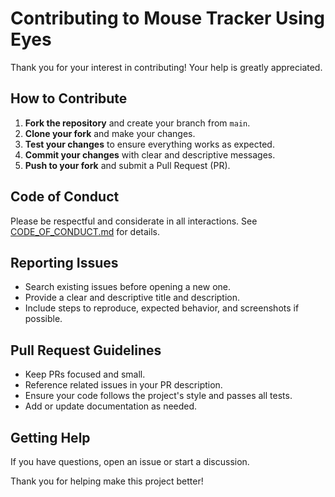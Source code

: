 # Contributing to Mouse Tracker Using Eyes

Thank you for your interest in contributing! Your help is greatly appreciated.

## How to Contribute

1. **Fork the repository** and create your branch from `main`.
2. **Clone your fork** and make your changes.
3. **Test your changes** to ensure everything works as expected.
4. **Commit your changes** with clear and descriptive messages.
5. **Push to your fork** and submit a Pull Request (PR).

## Code of Conduct

Please be respectful and considerate in all interactions. See [CODE_OF_CONDUCT.md](CODE_OF_CONDUCT.md) for details.

## Reporting Issues

- Search existing issues before opening a new one.
- Provide a clear and descriptive title and description.
- Include steps to reproduce, expected behavior, and screenshots if possible.

## Pull Request Guidelines

- Keep PRs focused and small.
- Reference related issues in your PR description.
- Ensure your code follows the project's style and passes all tests.
- Add or update documentation as needed.

## Getting Help

If you have questions, open an issue or start a discussion.

Thank you for helping make this project better!